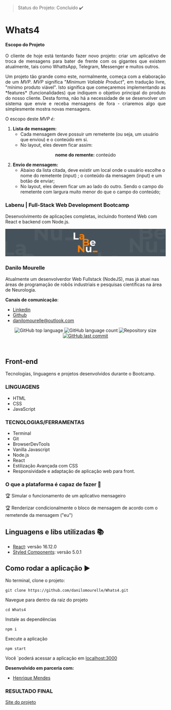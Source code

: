 > Status do Projeto: Concluido :heavy_check_mark:
# Whats4
#### Escopo do Projeto

<p align="justify">O cliente de hoje está tentando fazer novo projeto: criar um aplicativo de troca de mensagens para bater de frente com os gigantes que existem atualmente, tais como WhattsApp, Telegram, Messenger e muitos outros.</p>

<p align="justify">Um projeto tão grande como este, normalmente, começa com a elaboração de um <em>MVP</em>. <em>MVP</em> significa "<em>Minimum Valiable Product</em>", em tradução livre, "mínimo produto viável". Isto significa que começaremos implementando as *features* (funcionalidades) que indiquem o objetivo principal do produto do nosso cliente. Desta forma, não há a necessidade de se desenvolver um sistema que envie e receba mensagens de fora - criaremos algo que simplesmente mostra novas mensagens.</p>

O escopo deste *MVP é:*

1. **Lista de mensagem:**
    - Cada mensagem deve possuir um remetente (ou seja, um usuário que enviou) e o conteúdo em si.
    - No layout, eles devem ficar assim:

<p align="center"> <strong>nome do remente:</strong> conteúdo </p>

2. **Envio de mensagem:**
    - Abaixo da lista citada, deve existir um local onde o usuário escolhe o nome do remetente (input) ; o conteúdo da mensagem (input) e um botão de enviar;
    - No layout, eles devem ficar um ao lado do outro. Sendo o campo do remetente com largura muito menor do que o campo do conteúdo;

### Labenu | Full-Stack Web Development Bootcamp
Desenvolvimento de aplicações completas, incluindo frontend Web com React e backend com Node.js.

[![Screenshot_1](https://raw.githubusercontent.com/danilomourelle/Whats4/master/Lbn.png)](https://www.labenu.com.br/)
  
### Danilo Mourelle
Atualmente um desenvolverdor Web Fullstack (NodeJS), mas já atuei nas áreas de programação de robôs industriais e pesquisas científicas na área de Neurologia. 

**Canais de comunicação**:
- [Linkedin](https://www.linkedin.com/in/danilomourelle/)
- [Github](https://github.com/danilomourelle)
- <danilomourelle@outlook.com>

<p align="center">
  <img alt="GitHub top language" src="https://img.shields.io/github/languages/top/danilomourelle/Whats4">

  <img alt="GitHub language count" src="https://img.shields.io/github/languages/count/danilomourelle/Whats4">

  <img alt="Repository size" src="https://img.shields.io/github/repo-size/danilomourelle/Whats4">

  <a href="https://github.com/danilomourelle/Whats4/commits/master">
    <img alt="GitHub last commit" src="https://img.shields.io/github/last-commit/danilomourelle/Whats4">
  </a>
</p>
<br>

## Front-end
Tecnologias, linguagens e projetos desenvolvidos durante o Bootcamp.
<br>

### LINGUAGENS

* HTML
* CSS
* JavaScript

### TECNOLOGIAS/FERRAMENTAS

* Terminal
* Git
* BrowserDevTools
* Vanilla Javascript
* Node.js
* React
* Estilização Avançada com CSS
* Responsividade e adaptação de aplicação web para front.

### O que a plataforma é capaz de fazer :checkered_flag:

:trophy: Simular o funcionamento de um aplicativo mensageiro 

:trophy: Renderizar condicionalmente o bloco de mensagem de acordo com o remetende da mensagem ("eu")

## Linguagens e libs utilizadas :books:

- [React](https://pt-br.reactjs.org/): versão 16.12.0
- [Styled Components](https://styled-components.com/): versão 5.0.1

## Como rodar a aplicação :arrow_forward:

No terminal, clone o projeto: 

```
git clone https://github.com/danilomourelle/Whats4.git
```
Navegue para dentro da raiz do projeto
```
cd Whats4
```
Instale as dependências
```
npm i
```
Execute a aplicação
```
npm start
```
Você ´poderá acessar a aplicação em [localhost:3000](http:localhost:3000)

**Desenvolvido em parceria com:**
* [Henrique Mendes](https://github.com/hdmendes)

### RESULTADO FINAL
[Site do projeto](danilomourelle-whats4.surge.sh)

